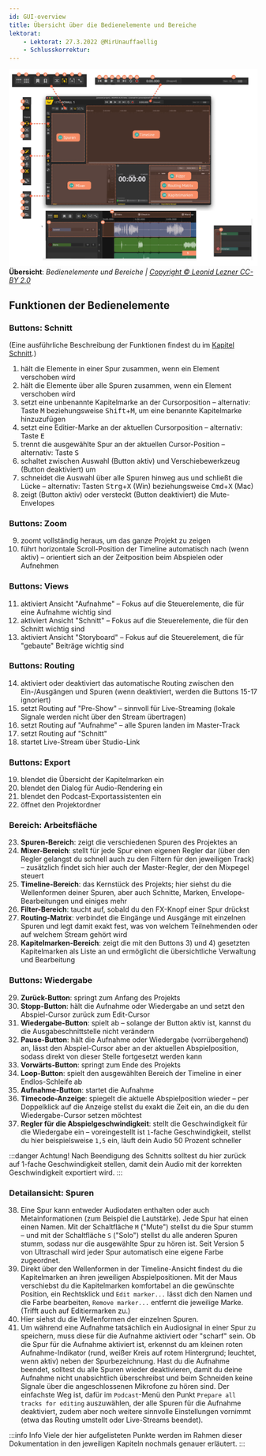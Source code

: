 ```yaml
---
id: GUI-overview
title: Übersicht über die Bedienelemente und Bereiche
lektorat:
    - Lektorat: 27.3.2022 @MirUnauffaellig
    - Schlusskorrektur: 
---
```


<!-- @todo: Links auf  Git main umziehen -->
<!-- @todo: Links auf die entsprechenden Kapitel hinzufügen Git main umziehen -->

![Übersicht der Bedienelemente](https://raw.githubusercontent.com/Ultraschall/ultraschall-manual/main/assets/images/GUI-Gesamtuebersicht/Uebersichta.png) **Übersicht**: *Bedienelemente und Bereiche | [Copyright © Leonid Lezner CC-BY 2.0](https://raw.githubusercontent.com/leonidlezner/ultraschall-tutorial/main/docs/downloads/Quick-Info-Ultraschall.pdf)*


## Funktionen der Bedienelemente

### Buttons: Schnitt

(Eine ausführliche Beschreibung der Funktionen findest du im [Kapitel Schnitt](./Schnitt.md).)

1. hält die Elemente in einer Spur zusammen, wenn ein Element verschoben wird
2. hält die Elemente über alle Spuren zusammen, wenn ein Element verschoben wird
3. setzt eine unbenannte Kapitelmarke an der Cursorposition – alternativ: Taste <kbd>M</kbd> beziehungsweise <kbd>Shift</kbd>+<kbd>M</kbd>, um eine benannte Kapitelmarke hinzuzufügen
4. setzt eine Editier-Marke an der aktuellen Cursorposition – alternativ: Taste <kbd>E</kbd>
5. trennt die ausgewählte Spur an der aktuellen Cursor-Position – alternativ: Taste <kbd>S</kbd>
6. schaltet zwischen Auswahl (Button aktiv) und Verschiebewerkzeug (Button deaktiviert) um
7. schneidet die Auswahl über alle Spuren hinweg aus und schließt die Lücke – alternativ: Tasten <kbd>Strg</kbd>+<kbd>X</kbd> (Win) beziehungsweise <kbd>Cmd</kbd>+<kbd>X</kbd> (Mac)
8. zeigt (Button aktiv) oder versteckt (Button deaktiviert) die Mute-Envelopes

### Buttons: Zoom

9. zoomt vollständig heraus, um das ganze Projekt zu zeigen
10. führt horizontale Scroll-Position der Timeline automatisch nach (wenn aktiv) – orientiert sich an der Zeitposition beim Abspielen oder Aufnehmen

### Buttons: Views

11. aktiviert Ansicht "Aufnahme" – Fokus auf die Steuerelemente, die für eine Aufnahme wichtig sind
12. aktiviert Ansicht "Schnitt" – Fokus auf die Steuerelemente, die für den Schnitt wichtig sind
13. aktiviert Ansicht "Storyboard" – Fokus auf die Steuerelement, die für "gebaute" Beiträge wichtig sind

### Buttons: Routing

14. aktiviert oder deaktiviert das automatische Routing zwischen den Ein-/Ausgängen und Spuren (wenn deaktiviert, werden die Buttons 15-17 ignoriert)
15. setzt Routing auf "Pre-Show" – sinnvoll für Live-Streaming (lokale Signale werden nicht über den Stream übertragen)
16. setzt Routing auf "Aufnahme" – alle Spuren landen im Master-Track
17. setzt Routing auf "Schnitt"
18. startet Live-Stream über Studio-Link

### Buttons: Export

19.  blendet die Übersicht der Kapitelmarken ein
20.  blendet den Dialog für Audio-Rendering ein
21.  blendet den Podcast-Exportassistenten ein
22.  öffnet den Projektordner

### Bereich: Arbeitsfläche

23. **Spuren-Bereich**: zeigt die verschiedenen Spuren des Projektes an
24. **Mixer-Bereich**: stellt für jede Spur einen eigenen Regler dar (über den Regler gelangst du schnell auch zu den Filtern für den jeweiligen Track) – zusätzlich findet sich hier auch der Master-Regler, der den Mixpegel steuert
25. **Timeline-Bereich**: das Kernstück des Projekts; hier siehst du die Wellenformen deiner Spuren, aber auch Schnitte, Marken, Envelope-Bearbeitungen und einiges mehr
26. **Filter-Bereich**: taucht auf, sobald du den FX-Knopf einer Spur drückst
27. **Routing-Matrix**: verbindet die Eingänge und Ausgänge mit einzelnen Spuren und legt damit exakt fest, was von welchem Teilnehmenden oder auf welchem Stream gehört wird 
28. **Kapitelmarken-Bereich**: zeigt die mit den Buttons 3) und 4) gesetzten Kapitelmarken als Liste an und ermöglicht die übersichtliche Verwaltung und Bearbeitung

### Buttons: Wiedergabe

29. **Zurück-Button**: springt zum Anfang des Projekts
30. **Stopp-Button**: hält die Aufnahme oder Wiedergabe an und setzt den Abspiel-Cursor zurück zum Edit-Cursor
31. **Wiedergabe-Button**: spielt ab – solange der Button aktiv ist, kannst du die Ausgabeschnittstelle nicht verändern <!-- @todo. Was ist mit "Ausgabeschnittstelle gemeint? -->
32. **Pause-Button**: hält die Aufnahme oder Wiedergabe (vorrübergehend) an, lässt den Abspiel-Cursor aber an der aktuellen Abspielposition, sodass direkt von dieser Stelle fortgesetzt werden kann
33. **Vorwärts-Button**: springt zum Ende des Projekts
34. **Loop-Button**: spielt den ausgewählten Bereich der Timeline in einer Endlos-Schleife ab
35. **Aufnahme-Button**: startet die Aufnahme
36. **Timecode-Anzeige**: spiegelt die aktuelle Abspielposition wieder – per Doppelklick auf die Anzeige stellst du exakt die Zeit ein, an die du den Wiedergabe-Cursor setzen möchtest
37. **Regler für die Abspielgeschwindigkeit**: stellt die Geschwindigkeit für die Wiedergabe ein – voreingestellt ist `1`-fache Geschwindigkeit, stellst du hier beispielsweise `1,5` ein, läuft dein Audio 50 Prozent schneller

:::danger Achtung!
Nach Beendigung des Schnitts solltest du hier zurück auf 1-fache Geschwindigkeit stellen, damit dein Audio mit der korrekten Geschwindigkeit exportiert wird. <!-- @todo: verifizieren, ob das in der aktuellen Version auch noch so ist. -->
:::

### Detailansicht: Spuren

38.  Eine Spur kann entweder Audiodaten enthalten oder auch Metainformationen (zum Beispiel die Lautstärke). Jede Spur hat einen einen Namen. Mit der Schaltfläche `M` ("Mute") stellst du die Spur stumm – und mit der Schaltfläche `S` ("Solo") stellst du alle anderen Spuren stumm, sodass nur die ausgewählte Spur zu hören ist. Seit Version 5 von Ultraschall wird jeder Spur automatisch eine eigene Farbe zugeordnet.
39.  Direkt über den Wellenformen in der Timeline-Ansicht findest du die Kapitelmarken an ihren jeweiligen Abspielpositionen. Mit der Maus verschiebst du die Kapitelmarken komfortabel an die gewünschte Position, ein Rechtsklick und `Edit marker...` lässt dich den Namen und die Farbe bearbeiten, `Remove marker...` entfernt die jeweilige Marke. (Trifft auch auf Editiermarken zu.)
40.  Hier siehst du die Wellenformen der einzelnen Spuren.
41.  Um während eine Aufnahme tatsächlich ein Audiosignal in einer Spur zu speichern, muss diese für die Aufnahme aktiviert oder "scharf" sein. Ob die Spur für die Aufnahme aktiviert ist, erkennst du am kleinen roten Aufnahme-Indikator (rund, weißer Kreis auf rotem Hintergrund; leuchtet, wenn aktiv) neben der Spurbezeichnung. Hast du die Aufnahme beendet, solltest du alle Spuren wieder deaktivieren, damit du deine Aufnahme nicht unabsichtlich überschreibst und beim Schneiden keine Signale über die angeschlossenen Mikrofone zu hören sind. Der einfachste Weg ist, dafür im `Podcast`-Menü den Punkt `Prepare all tracks for editing` auszuwählen, der alle Spuren für die Aufnahme deaktiviert, zudem aber noch weitere sinnvolle Einstellungen vornimmt (etwa das Routing umstellt oder Live-Streams beendet).

:::info Info
Viele der hier aufgelisteten Punkte werden im Rahmen dieser Dokumentation in den jeweiligen Kapiteln nochmals genauer erläutert.
:::
